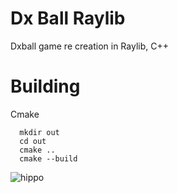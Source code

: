# Dx Ball Raylib
  Dxball game re creation in Raylib, C++

# Building

Cmake 
```
  mkdir out
  cd out
  cmake ..
  cmake --build
```
![hippo](https://media4.giphy.com/media/v1.Y2lkPTc5MGI3NjExajZ4cWJuY3VmdGJ6aGxrNWMwbjEwZmg2emFlNm95N2dtNzZ1MG83bSZlcD12MV9pbnRlcm5hbF9naWZfYnlfaWQmY3Q9Zw/ivwY3abcDtzVUz9ae7/giphy.gif)
